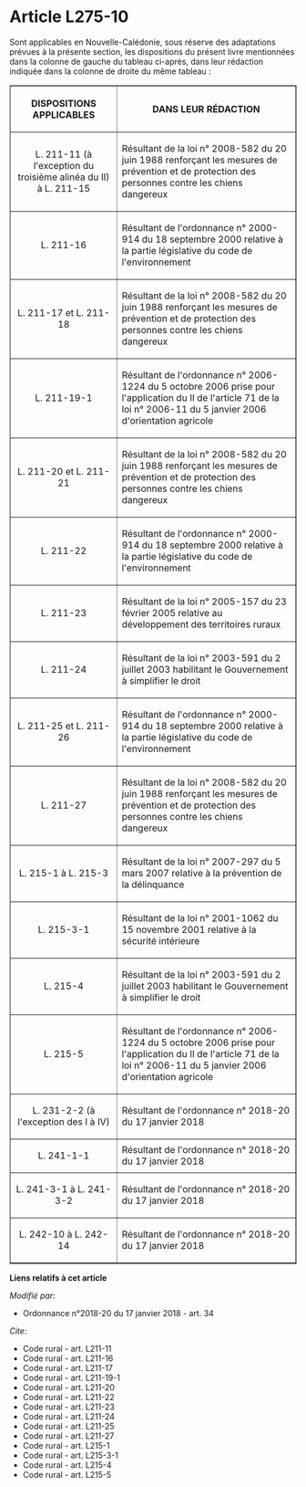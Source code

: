 # Article L275-10

Sont applicables en Nouvelle-Calédonie, sous réserve des adaptations prévues à la présente section, les dispositions du
présent livre mentionnées dans la colonne de gauche du tableau ci-après, dans leur rédaction indiquée dans la colonne de
droite du même tableau : 

<table border="1">
  <tbody>
    <tr>
      <th>

DISPOSITIONS APPLICABLES</th>
      <th>

DANS LEUR RÉDACTION</th>
    </tr>
    <tr>
      <td align="center">

L. 211-11 (à l'exception du troisième alinéa du II) à L. 211-15 
</td>
      <td>

Résultant de la loi n° 2008-582 du 20 juin 1988 renforçant les mesures de prévention et de protection des personnes contre
les chiens dangereux</td>
    </tr>
    <tr>
      <td align="center">

L. 211-16 
</td>
      <td>

Résultant de l'ordonnance n° 2000-914 du 18 septembre 2000 relative à la partie législative du code de l'environnement </td>
    </tr>
    <tr>
      <td align="center">

L. 211-17 et L. 211-18 
</td>
      <td>

Résultant de la loi n° 2008-582 du 20 juin 1988 renforçant les mesures de prévention et de protection des personnes contre
les chiens dangereux</td>
    </tr>
    <tr>
      <td align="center">

L. 211-19-1 
</td>
      <td>

Résultant de l'ordonnance n° 2006-1224 du 5 octobre 2006 prise pour l'application du II de l'article 71 de la loi n° 2006-11
du 5 janvier 2006 d'orientation agricole</td>
    </tr>
    <tr>
      <td align="center">

L. 211-20 et L. 211-21 
</td>
      <td>

Résultant de la loi n° 2008-582 du 20 juin 1988 renforçant les mesures de prévention et de protection des personnes contre
les chiens dangereux</td>
    </tr>
    <tr>
      <td align="center">

L. 211-22 
</td>
      <td>

Résultant de l'ordonnance n° 2000-914 du 18 septembre 2000 relative à la partie législative du code de l'environnement </td>
    </tr>
    <tr>
      <td align="center">

L. 211-23 
</td>
      <td>

Résultant de la loi n° 2005-157 du 23 février 2005 relative au développement des territoires ruraux</td>
    </tr>
    <tr>
      <td align="center">

L. 211-24 
</td>
      <td>

Résultant de la loi n° 2003-591 du 2 juillet 2003 habilitant le Gouvernement à simplifier le droit</td>
    </tr>
    <tr>
      <td align="center">

L. 211-25 et L. 211-26 
</td>
      <td>

Résultant de l'ordonnance n° 2000-914 du 18 septembre 2000 relative à la partie législative du code de l'environnement </td>
    </tr>
    <tr>
      <td align="center">

L. 211-27 
</td>
      <td>

Résultant de la loi n° 2008-582 du 20 juin 1988 renforçant les mesures de prévention et de protection des personnes contre
les chiens dangereux</td>
    </tr>
    <tr>
      <td align="center">

L. 215-1 à L. 215-3 
</td>
      <td>

Résultant de la loi n° 2007-297 du 5 mars 2007 relative à la prévention de la délinquance</td>
    </tr>
    <tr>
      <td align="center">

L. 215-3-1 
</td>
      <td>

Résultant de la loi n° 2001-1062 du 15 novembre 2001 relative à la sécurité intérieure</td>
    </tr>
    <tr>
      <td align="center">

L. 215-4 
</td>
      <td>

Résultant de la loi n° 2003-591 du 2 juillet 2003 habilitant le Gouvernement à simplifier le droit</td>
    </tr>
    <tr>
      <td align="center">

L. 215-5
</td>
      <td>

Résultant de l'ordonnance n° 2006-1224 du 5 octobre 2006 prise pour l'application du II de l'article 71 de la loi n° 2006-11
du 5 janvier 2006 d'orientation agricole</td>
    </tr>
    <tr>
      <td align="center">

L. 231-2-2 (à l'exception des I à IV)

</td>
      <td>Résultant de l'ordonnance n° 2018-20 du 17 janvier 2018</td>
    </tr>
    <tr>
      <td align="center">

L. 241-1-1

</td>
      <td>Résultant de l'ordonnance n° 2018-20 du 17 janvier 2018</td>
    </tr>
    <tr>
      <td align="center">

L. 241-3-1 à L. 241-3-2

</td>
      <td>Résultant de l'ordonnance n° 2018-20 du 17 janvier 2018</td>
    </tr>
    <tr>
      <td align="center">

L. 242-10 à L. 242-14

</td>
      <td>Résultant de l'ordonnance n° 2018-20 du 17 janvier 2018</td>
    </tr>
  </tbody>
</table>

**Liens relatifs à cet article**

_Modifié par_:

  - Ordonnance n°2018-20 du 17 janvier 2018 - art. 34

_Cite_:

  - Code rural - art. L211-11
  - Code rural - art. L211-16
  - Code rural - art. L211-17
  - Code rural - art. L211-19-1
  - Code rural - art. L211-20
  - Code rural - art. L211-22
  - Code rural - art. L211-23
  - Code rural - art. L211-24
  - Code rural - art. L211-25
  - Code rural - art. L211-27
  - Code rural - art. L215-1
  - Code rural - art. L215-3-1
  - Code rural - art. L215-4
  - Code rural - art. L215-5

